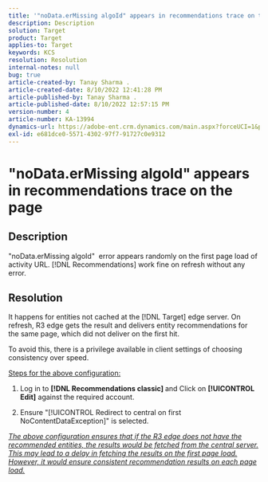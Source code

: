 ```yaml
---
title: '"noData.erMissing algoId" appears in recommendations trace on the page'
description: Description
solution: Target
product: Target
applies-to: Target
keywords: KCS
resolution: Resolution
internal-notes: null
bug: true
article-created-by: Tanay Sharma .
article-created-date: 8/10/2022 12:41:28 PM
article-published-by: Tanay Sharma .
article-published-date: 8/10/2022 12:57:15 PM
version-number: 4
article-number: KA-13994
dynamics-url: https://adobe-ent.crm.dynamics.com/main.aspx?forceUCI=1&pagetype=entityrecord&etn=knowledgearticle&id=b5c12fc0-a918-ed11-b83e-0022480863e6
exl-id: e681dce0-5571-4302-97f7-91727c0e9312
---
```

# "noData.erMissing algoId" appears in recommendations trace on the page

## Description


"noData.erMissing algoId"  error appears randomly on the first page load of activity URL. [!DNL Recommendations] work fine on refresh without any error.


## Resolution


It happens for entities not cached at the [!DNL Target] edge server. On refresh, R3 edge gets the result and delivers entity recommendations for the same page, which did not deliver on the first hit.

To avoid this, there is a privilege available in client settings of choosing consistency over speed.



<u>Steps for the above configuration:</u>

1. Log in to <b>[!DNL Recommendations classic] </b>and Click on <b>[!UICONTROL Edit]</b> against the required account.

2. Ensure "[!UICONTROL Redirect to central on first NoContentDataException]" is selected.

*<u>The above configuration ensures that if the R3 edge does not have the recommended entities, the results would be fetched from the central server. This may lead to a delay in fetching the results on the first page load. However, it would ensure consistent recommendation results on each page load.</u>*
